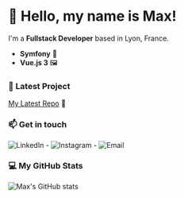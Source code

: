 # 👋 Hello, my name is Max!

I'm a **Fullstack Developer** based in Lyon, France. 
- **Symfony** 🎼
- **Vue.js 3** 🖼️

### 🔧 Latest Project
[My Latest Repo](https://github.com/maxdlr/augustaPortfolio/tree/main) 📂

### 📫 Get in touch
![LinkedIn](https://img.shields.io/badge/LinkedIn-0077B5?style=flat&logo=linkedin&logoColor=white) - ![Instagram](https://img.shields.io/badge/Instagram-E4405F?style=flat&logo=instagram&logoColor=white) - ![Email](https://img.shields.io/badge/Email-D14836?style=flat&logo=gmail&logoColor=white)

### 💻 My GitHub Stats
![Max's GitHub stats](https://github-readme-stats.vercel.app/api?username=maxdlr&show_icons=true&theme=radical)
